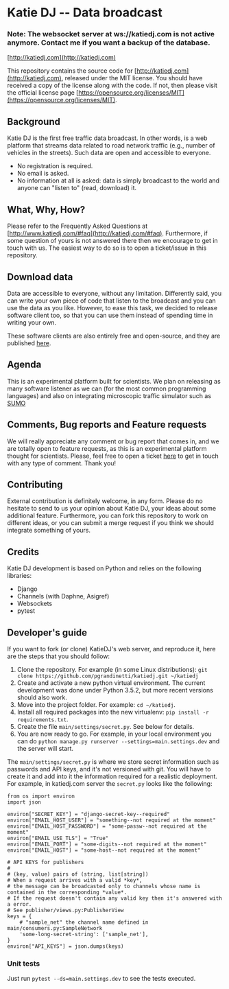 Katie DJ -- Data broadcast
=============================

### **Note**: The websocket server at ws://katiedj.com is not active anymore. Contact me if you want a backup of the database.

[http://katiedj.com](http://katiedj.com)

This repository contains the source code for [http://katiedj.com](http://katiedj.com), released under the MIT license. You should have received a copy of the license along with the code. If not, then please visit the official license page [https://opensource.org/licenses/MIT](https://opensource.org/licenses/MIT).


## Background

Katie DJ is the first free traffic data broadcast. In other words, is a web platform that streams data related to road network traffic (e.g., number of vehicles in the streets). Such data are open and accessible to everyone.

  - No registration is required.
  - No email is asked.
  - No information at all is asked: data is simply broadcast to the world and anyone can "listen to" (read, download) it.


## What, Why, How?

Please refer to the Frequently Asked Questions at [http://www.katiedj.com/#faq](http://katiedj.com/#faq). Furthermore, if some question of yours is not answered there then we encourage to get in touch with us. The easiest way to do so is to open a ticket/issue in this repository.


## Download data

Data are accessible to everyone, without any limitation. Differently said, you can write your own piece of code that listen to the broadcast and you can use the data as you like. However, to ease this task, we decided to release software client too, so that you can use them instead of spending time in writing your own.

These software clients are also entirely free and open-source, and they are published [here](https://github.com/pgrandinetti/katiedj-listeners).


## Agenda

This is an experimental platform built for scientists. We plan on releasing as many software listener as we can (for the most common programming languages) and also on integrating microscopic traffic simulator such as [SUMO](http://sumo.dlr.de/index.html)


## Comments, Bug reports and Feature requests

We will really appreciate any comment or bug report that comes in, and we are totally open to feature requests, as this is an experimental platform thought for scientists. Please, feel free to open a ticket [here](https://github.com/pgrandinetti/katiedj/issues) to get in touch with any type of comment. Thank you!


## Contributing

External contribution is definitely welcome, in any form. Please do no hesitate to send to us your opinion about Katie DJ, your ideas about some additional feature. Furthermore, you can fork this repository to work on different ideas, or you can submit a merge request if you think we should integrate something of yours.


## Credits

Katie DJ development is based on Python and relies on the following libraries:

  - Django
  - Channels (with Daphne, Asigref)
  - Websockets
  - pytest


## Developer's guide

If you want to fork (or clone) KatieDJ's web server, and reproduce it, here are the steps that you should follow:

  1. Clone the repository. For example (in some Linux distributions): `git clone https://github.com/pgrandinetti/katiedj.git ~/katiedj`
  2. Create and activate a new python virtual environment. The current development was done under Python 3.5.2, but more recent versions should also work.
  3. Move into the project folder. For example: `cd ~/katiedj`.
  4. Install all required packages into the new virtualenv: `pip install -r requirements.txt`.
  5. Create the file `main/settings/secret.py`. See below for details.
  6. You are now ready to go. For example, in your local environment you can do `python manage.py runserver --settings=main.settings.dev` and the server will start.


The `main/settings/secret.py` is where we store secret information such as passwords and API keys, and it's not versioned with git. You will have to create it and add into it the information required for a realistic deployment. For example, in katiedj.com server the `secret.py` looks like the following:

```
from os import environ
import json

environ["SECRET_KEY"] = "django-secret-key--required"
environ["EMAIL_HOST_USER"] = "something--not required at the moment"
environ["EMAIL_HOST_PASSWORD"] = "some-passw--not required at the moment"
environ["EMAIL_USE_TLS"] = "True"
environ["EMAIL_PORT"] = "some-digits--not required at the moment"
environ["EMAIL_HOST"] = "some-host--not required at the moment"

# API KEYS for publishers
#
# (key, value) pairs of (string, list[string])
# When a request arrives with a valid *key*,
# the message can be broadcasted only to channels whose name is contained in the corresponding *value*.
# If the request doesn't contain any valid key then it's answered with a error.
# See publisher/views.py:PublisherView
keys = {
    # "sample_net" the channel name defined in main/consumers.py:SampleNetwork
    'some-long-secret-string': ['sample_net'],
}
environ["API_KEYS"] = json.dumps(keys)
```

### Unit tests

Just run `pytest --ds=main.settings.dev` to see the tests executed.
